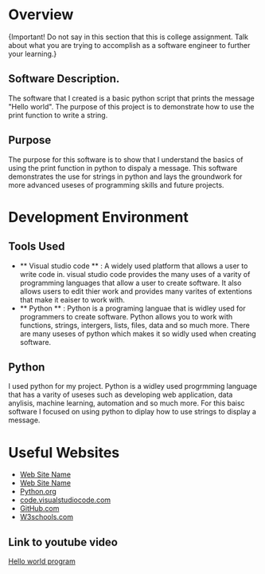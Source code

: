 # Overview

{Important!  Do not say in this section that this is college assignment.  Talk about what you are trying to accomplish as a software engineer to further your learning.}

## Software Description. 
The software that I created is a basic python script that prints the message "Hello world". The purpose of this project is to demonstrate how to use the print function to write a string. 

## Purpose
The purpose for this software is to show that I understand the basics of using the print function in python to dispaly a message. This software demonstrates the use for strings in python and lays the groundwork for more advanced useses of programming skills and future projects. 


# Development Environment

## Tools Used 
- ** Visual studio code ** : A widely used platform that allows a user to write code in. visual studio code provides the many uses of a varity of programming languages that allow a user to create software. It also allows users to edit thier work and provides many varites of extentions that make it eaiser to work with. 
- ** Python ** : Python is a programing languae that is widley used for programmers to create software. Python allows you to work with functions, strings, intergers, lists, files, data and so much more. There are many useses of python which makes it so widly used when creating software. 

## Python 
I used python for my project. Python is a widley used progrmming language that has a varity of useses such as developing web application, data anylisis, machine learning, automation and so much more. For this baisc software I focused on using python to diplay how to use strings to display a message.  

# Useful Websites

* [Web Site Name](http://url.link.goes.here)
* [Web Site Name](http://url.link.goes.here)
* [Python.org](https://docs.python.org/3/)
* [code.visualstudiocode.com](https://code.visualstudio.com/docs)
* [GitHub.com](https://github.com/)
* [W3schools.com](https://www.w3schools.com)

## Link to youtube video

[Hello world program](https://youtu.be/GTytS52ryjc)